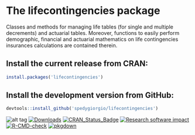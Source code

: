# The lifecontingencies package

Classes and methods for managing life tables (for single and multiple decrements) and actuarial tables. Moreover, functions to easily perform demographic, financial and actuarial mathematics on life contingencies insurances calculations are contained therein.

## Install the current release from CRAN:
```r
install.packages('lifecontingencies')
```

## Install the development version from GitHub:
```r
devtools::install_github('spedygiorgio/lifecontingencies')
```

![alt tag](https://travis-ci.org/spedygiorgio/lifecontingencies.svg?branch=master)
[![Downloads](http://cranlogs.r-pkg.org/badges/lifecontingencies)](https://cran.r-project.org/package=lifecontingencies)
 [![CRAN_Status_Badge](http://www.r-pkg.org/badges/version/lifecontingencies)](https://cran.r-project.org/package=lifecontingencies)
 [![Research software impact](http://depsy.org/api/package/cran/lifecontingencies/badge.svg)](http://depsy.org/package/r/lifecontingencies)
[![R-CMD-check](https://github.com/spedygiorgio/lifecontingencies/actions/workflows/R-CMD-check.yaml/badge.svg)](https://github.com/spedygiorgio/lifecontingencies/actions/workflows/R-CMD-check.yaml)
[![pkgdown](https://github.com/spedygiorgio/lifecontingencies/actions/workflows/pkgdown.yaml/badge.svg)](https://spedygiorgio.github.io/lifecontingencies/)
